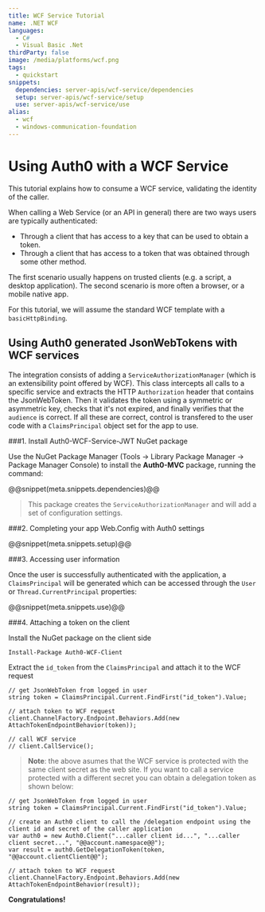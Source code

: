 ```yaml
---
title: WCF Service Tutorial
name: .NET WCF
languages:
  - C#
  - Visual Basic .Net
thirdParty: false
image: /media/platforms/wcf.png
tags:
  - quickstart
snippets:
  dependencies: server-apis/wcf-service/dependencies
  setup: server-apis/wcf-service/setup
  use: server-apis/wcf-service/use
alias:
  - wcf
  - windows-communication-foundation
---
```


# Using Auth0 with a WCF Service

This tutorial explains how to consume a WCF service, validating the identity of the caller.

When calling a Web Service (or an API in general) there are two ways users are typically authenticated:

* Through a client that has access to a key that can be used to obtain a token.
* Through a client that has access to a token that was obtained through some other method.

The first scenario usually happens on trusted clients (e.g. a script, a desktop application). The second scenario is more often a browser, or a mobile native app.

For this tutorial, we will assume the standard WCF template with a `basicHttpBinding`.

## Using Auth0 generated JsonWebTokens with WCF services

The integration consists of adding a `ServiceAuthorizationManager` (which is an extensibility point offered by WCF). This class intercepts all calls to a specific service and extracts the HTTP `Authorization` header that contains the JsonWebToken. Then it validates the token using a symmetric or asymmetric key, checks that it's not expired, and finally verifies that the `audience` is correct. If all these are correct, control is transfered to the user code with a `ClaimsPrincipal` object set for the app to use.

###1. Install Auth0-WCF-Service-JWT NuGet package

Use the NuGet Package Manager (Tools -> Library Package Manager -> Package Manager Console) to install the **Auth0-MVC** package, running the command:

@@snippet(meta.snippets.dependencies)@@

> This package creates the `ServiceAuthorizationManager` and will add a set of configuration settings.

###2. Completing your app Web.Config with Auth0 settings

@@snippet(meta.snippets.setup)@@

###3. Accessing user information

Once the user is successfully authenticated with the application, a `ClaimsPrincipal` will be generated which can be accessed through the `User` or `Thread.CurrentPrincipal` properties:

@@snippet(meta.snippets.use)@@

###4. Attaching a token on the client

Install the NuGet package on the client side

    Install-Package Auth0-WCF-Client

Extract the `id_token` from the `ClaimsPrincipal` and attach it to the WCF request

    // get JsonWebToken from logged in user
    string token = ClaimsPrincipal.Current.FindFirst("id_token").Value;

    // attach token to WCF request
    client.ChannelFactory.Endpoint.Behaviors.Add(new AttachTokenEndpointBehavior(token));

    // call WCF service
    // client.CallService();

> **Note**: the above asumes that the WCF service is protected with the same client secret as the web site. If you want to call a service protected with a different secret you can obtain a delegation token as shown below:

    // get JsonWebToken from logged in user
    string token = ClaimsPrincipal.Current.FindFirst("id_token").Value;

    // create an Auth0 client to call the /delegation endpoint using the client id and secret of the caller application
    var auth0 = new Auth0.Client("...caller client id...", "...caller client secret...", "@@account.namespace@@");
    var result = auth0.GetDelegationToken(token, "@@account.clientClient@@");

    // attach token to WCF request
    client.ChannelFactory.Endpoint.Behaviors.Add(new AttachTokenEndpointBehavior(result));

**Congratulations!**
